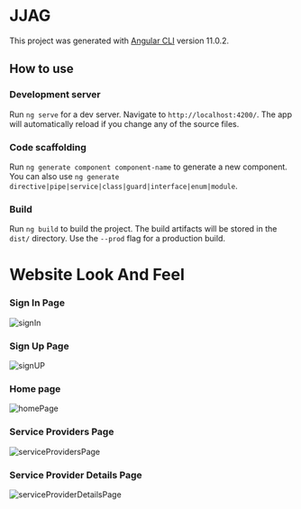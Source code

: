 # JJAG

This project was generated with [Angular CLI](https://github.com/angular/angular-cli) version 11.0.2.

## How to use

### Development server

Run `ng serve` for a dev server. Navigate to `http://localhost:4200/`. The app will automatically reload if you change any of the source files.

### Code scaffolding

Run `ng generate component component-name` to generate a new component. You can also use `ng generate directive|pipe|service|class|guard|interface|enum|module`.

### Build

Run `ng build` to build the project. The build artifacts will be stored in the `dist/` directory. Use the `--prod` flag for a production build.

# Website Look And Feel


### Sign In Page
![signIn](https://user-images.githubusercontent.com/79961545/134295566-10c6fcc6-9d5d-47d7-8c2d-35e37ed539cc.png)


### Sign Up Page
![signUP](https://user-images.githubusercontent.com/79961545/134299015-0995eb60-7880-4aed-ae54-4b9126c839f5.png)


### Home page
![homePage](https://user-images.githubusercontent.com/79961545/134296383-c86bf963-6fdf-4a53-b538-fda4c804beb8.png)


### Service Providers Page
![serviceProvidersPage](https://user-images.githubusercontent.com/79961545/134297082-1cede974-92d1-4f35-987e-c6a313572b54.png)


### Service Provider Details Page
![serviceProviderDetailsPage](https://user-images.githubusercontent.com/79961545/134298092-c8e61598-3c99-4bdd-9d73-fd8aea1aa586.png)


